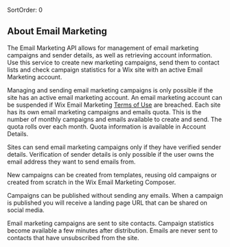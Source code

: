SortOrder: 0
## About Email Marketing

The Email Marketing API allows for management of email marketing campaigns and sender details, as well as retrieving account information. 
Use this service to create new marketing campaigns, send them to contact lists and check campaign statistics for a Wix site with an active Email Marketing account.

Managing and sending email marketing campaigns is only possible
if the site has an active email marketing account. An email marketing account can be suspended 
if Wix Email Marketing [Terms of Use](https://support.wix.com/en/article/wix-email-marketing-terms-of-use) are breached. 
Each site has its own email marketing campaigns and emails quota. This is the number of monthly campaigns and emails available to create and send.
The quota rolls over each month. Quota information is available in Account Details. 

Sites can send email marketing campaigns only if they have verified sender details. 
Verification of sender details is only possible if the user owns the email address they want to send emails from.

New campaigns can be created from templates, reusing old campaigns or created from scratch in the Wix Email Marketing Composer.  

Campaigns can be published without sending any emails. 
When a campaign is published you will receive a landing page URL that can be shared on social media.

Email marketing campaigns are sent to site contacts. 
Campaign statistics become available a few minutes after distribution.
Emails are never sent to contacts that have unsubscribed from the site.  